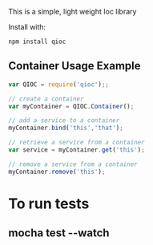 This is a simple, light weight Ioc library

Install with:

    npm install qioc

## Container Usage Example

```js
var QIOC = require('qioc');;

// create a container
var myContainer = QIOC.Container();

// add a service to a container
myContainer.bind('this','that');

// retrieve a service from a container
var service = myContainer.get('this');

// remove a service from a container
myContainer.remove('this');

```

# To run tests
## mocha test --watch
